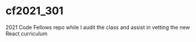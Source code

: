# cf2021_301
2021 Code Fellows repo while I audit the class and assist in vetting the new React curriculum
